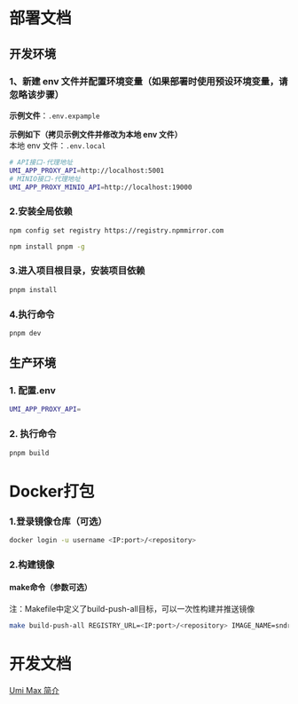 # 部署文档

## 开发环境

### 1、新建 env 文件并配置环境变量（如果部署时使用预设环境变量，请忽略该步骤）
**示例文件**：`.env.expample`

**示例如下（拷贝示例文件并修改为本地 env 文件）**  
本地 env 文件：`.env.local`
```bash
# API接口-代理地址
UMI_APP_PROXY_API=http://localhost:5001
# MINIO接口-代理地址
UMI_APP_PROXY_MINIO_API=http://localhost:19000
```

### 2.安装全局依赖
```bash
npm config set registry https://registry.npmmirror.com

npm install pnpm -g
```

### 3.进入项目根目录，安装项目依赖

```bash
pnpm install
```

### 4.执行命令

```bash
pnpm dev
```

## 生产环境

### 1. 配置.env

```bash
UMI_APP_PROXY_API=
```

### 2. 执行命令

```bash
pnpm build
```

# Docker打包
### 1.登录镜像仓库（可选）
```bash
docker login -u username <IP:port>/<repository>
```
### 2.构建镜像

#### make命令（参数可选）
注：Makefile中定义了build-push-all目标，可以一次性构建并推送镜像

```bash
make build-push-all REGISTRY_URL=<IP:port>/<repository> IMAGE_NAME=sndraw/bookroom-web IMAGE_VERISON=1.0.0
```


# 开发文档

[Umi Max 简介](https://umijs.org/docs/max/introduce)
